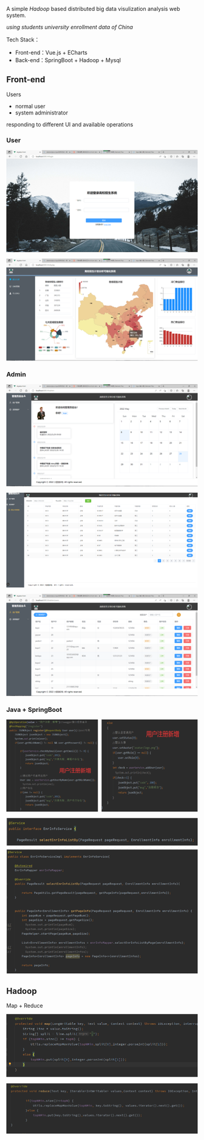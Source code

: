 
A simple *Hadoop* based distributed big data visulization analysis web system.

*using students university enrollment data of China*


Tech Stack：

- Front-end：Vue.js + ECharts
- Back-end：SpringBoot + Hadoop + Mysql


## Front-end

Users

- normal user
- system administrator

responding to different UI and available operations

### User

![](pic/screenshot11.png)

![](pic/screenshot1.png)

### Admin

![](pic/screenshot13.png)

![](pic/screenshot8.png)

![](pic/screenshot12.png)

### Java + SpringBoot

![](pic/screenshot3.png)

![](pic/screenshot2.png)

## Hadoop

Map + Reduce

![](pic/screenshot6.png)

![](pic/screenshot5.png)
